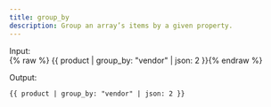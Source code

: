 ```yaml
---
title: group_by
description: Group an array’s items by a given property.
---
```


Input:  
{% raw %}
{{ product | group_by: "vendor" | json: 2 }}{% endraw %}

Output:
```
{{ product | group_by: "vendor" | json: 2 }}
```
